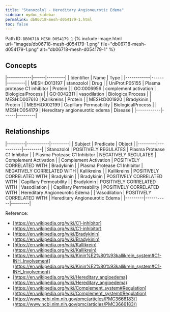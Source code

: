 ```yaml
---
title: "Stanozolol - Hereditary Angioneurotic Edema"
sidebar: mydoc_sidebar
permalink: db06718-mesh-d054179-1.html
toc: false 
---
```



Path ID: `DB06718_MESH_D054179_1`
{% include image.html url="images/db06718-mesh-d054179-1.png" file="db06718-mesh-d054179-1.png" alt="db06718-mesh-d054179-1" %}

## Concepts

|------------|------|---------|
| Identifier | Name | Type    |
|------------|------|---------|
| MESH:D013197 | stanozolol | Drug |
| UniProt:P05155 | Plasma protease C1 inhibitor | Protein |
| GO:0006956 | complement activation | BiologicalProcess |
| GO:0042311 | vasodilation | BiologicalProcess |
| MESH:D007610 | Kallikreins | Protein |
| MESH:D001920 | Bradykinin | Protein |
| MESH:D002199 | Capillary Permeability | BiologicalProcess |
| MESH:D054179 | Hereditary angioneurotic edema | Disease |
|------------|------|---------|

## Relationships

|---------|-----------|---------|
| Subject | Predicate | Object  |
|---------|-----------|---------|
| Stanozolol | POSITIVELY REGULATES | Plasma Protease C1 Inhibitor |
| Plasma Protease C1 Inhibitor | NEGATIVELY REGULATES | Complement Activation |
| Complement Activation | POSITIVELY CORRELATED WITH | Bradykinin |
| Plasma Protease C1 Inhibitor | NEGATIVELY CORRELATED WITH | Kallikreins |
| Kallikreins | POSITIVELY CORRELATED WITH | Bradykinin |
| Bradykinin | POSITIVELY CORRELATED WITH | Capillary Permeability |
| Bradykinin | POSITIVELY CORRELATED WITH | Vasodilation |
| Capillary Permeability | POSITIVELY CORRELATED WITH | Hereditary Angioneurotic Edema |
| Vasodilation | POSITIVELY CORRELATED WITH | Hereditary Angioneurotic Edema |
|---------|-----------|---------|

Reference: 
  - [https://en.wikipedia.org/wiki/C1-inhibitor](https://en.wikipedia.org/wiki/C1-inhibitor)
  - [https://en.wikipedia.org/wiki/Bradykinin](https://en.wikipedia.org/wiki/Bradykinin)
  - [https://en.wikipedia.org/wiki/Kallikrein](https://en.wikipedia.org/wiki/Kallikrein)
  - [https://en.wikipedia.org/wiki/Kinin%E2%80%93kallikrein_system#C1-INH_Involvement](https://en.wikipedia.org/wiki/Kinin%E2%80%93kallikrein_system#C1-INH_Involvement)
  - [https://en.wikipedia.org/wiki/Hereditary_angioedema](https://en.wikipedia.org/wiki/Hereditary_angioedema)
  - [https://en.wikipedia.org/wiki/Complement_system#Regulation](https://en.wikipedia.org/wiki/Complement_system#Regulation)
  - [https://www.ncbi.nlm.nih.gov/pmc/articles/PMC3666183/](https://www.ncbi.nlm.nih.gov/pmc/articles/PMC3666183/)
